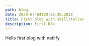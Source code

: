 ```yaml
---
path: blog
date: 2020-07-04T20:56:20.283Z
title: First blog with skillstellar
description: first blo
---
```

Hello first blog with netlify